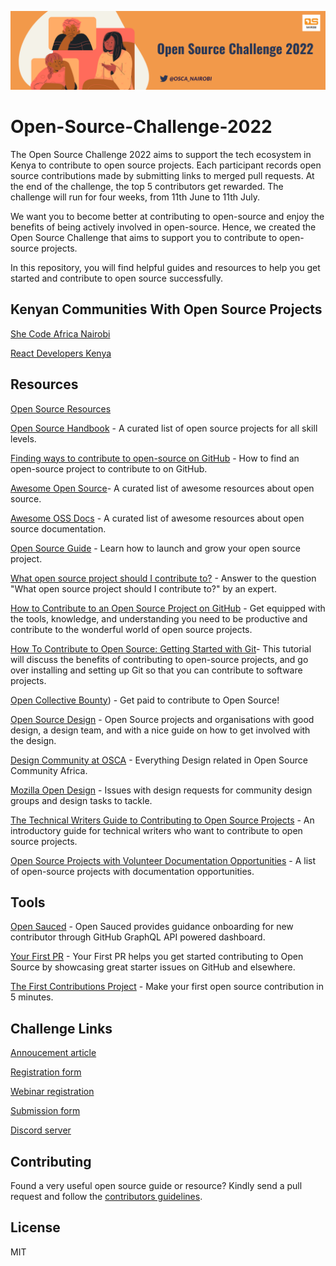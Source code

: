 ![alt text](https://github.com/OSCA-Nairobi/Open-Source-Challenge-2022/blob/main/Taupe%20Illustrative%20Graphic%20Designer%20Profile%20Header%20%20LinkedIn%20Banner.png)

# Open-Source-Challenge-2022

The Open Source Challenge 2022 aims to support the tech ecosystem in Kenya to contribute to open source projects. Each participant records open source contributions made by submitting links to merged pull requests. At the end of the challenge, the top 5 contributors get rewarded. The challenge will run for four weeks, from 11th June to 11th July.

We want you to become better at contributing to open-source and enjoy the benefits of being actively involved in open-source. Hence, we created the Open Source Challenge that aims to support you to contribute to open-source projects. 

In this repository, you will find helpful guides and resources to help you get started and contribute to open source successfully.

## Kenyan Communities With Open Source Projects
[She Code Africa Nairobi](https://github.com/SheCodeAfrica-Nairobi)

[React Developers Kenya](https://github.com/reactdeveloperske)


## Resources
[Open Source Resources](https://github.com/OSCA-Nairobi/OpenSourceResources)

[Open Source Handbook](https://github.com/shainakrumme/open-source-handbook) - A curated list of open source projects for all skill levels.

[Finding ways to contribute to open-source on GitHub](https://docs.github.com/en/get-started/exploring-projects-on-github/finding-ways-to-contribute-to-open-source-on-github) - How to find an open-source project to contribute to on GitHub.

[Awesome Open Source](https://github.com/oscafrica/awesome-open-source)- A curated list of awesome resources about open source.

[Awesome OSS Docs]( https://github.com/saintmalik/awesome-oss-docs) - A curated list of awesome resources about open source documentation.

[Open Source Guide](https://opensource.guide/) - Learn how to launch and grow your open source project.

[What open source project should I contribute to?](https://kentcdodds.com/blog/what-open-source-project-should-i-contribute-to) - Answer to the question "What open source project should I contribute to?" by an expert.


[How to Contribute to an Open Source Project on GitHub](https://egghead.io/courses/how-to-contribute-to-an-open-source-project-on-github) - Get equipped with the tools, knowledge, and understanding you need to be productive and contribute to the wonderful world of open source projects.

[How To Contribute to Open Source: Getting Started with Git](https://www.digitalocean.com/community/tutorials/how-to-contribute-to-open-source-getting-started-with-git)- This tutorial will discuss the benefits of contributing to open-source projects, and go over installing and setting up Git so that you can contribute to software projects.


[Open Collective Bounty]( https://docs.opencollective.com/help/contributing/development/bounties)) - Get paid to contribute to Open Source!

[Open Source Design](https://opensourcedesign.net/projects/) - Open Source projects and organisations with good design, a design team, and with a nice guide on how to get involved with the design.

[Design Community at OSCA](https://github.com/oscafrica/Design) - Everything Design related in Open Source Community Africa.

[Mozilla Open Design](https://github.com/mozilla/OpenDesign) - Issues with design requests for community design groups and design tasks to tackle.

[The Technical Writers Guide to Contributing to Open Source Projects](https://edidiongasikpo.com/the-technical-writers-guide-to-contributing-to-open-source-projects) - An introductory guide for technical writers who want to contribute to open source projects.

[Open Source Projects with Volunteer Documentation Opportunities](https://www.reddit.com/r/technicalwriting/comments/800a9a/a_list_of_open_source_projects_with_volunteer/) - A list of open-source projects with documentation opportunities.

## Tools
[Open Sauced](https://opensauced.pizza/) - Open Sauced provides guidance onboarding for new contributor through GitHub GraphQL API powered dashboard.

[Your First PR]( https://yourfirstpr.github.io/ ) - Your First PR helps you get started contributing to Open Source by showcasing great starter issues on GitHub and elsewhere.

[The First Contributions Project](https://firstcontributions.github.io/) - Make your first open source contribution in 5 minutes.


## Challenge Links
[Annoucement article](tbd)

[Registration form](https://bit.ly/oscan-part)

[Webinar registration](tbd)

[Submission form](https://bit.ly/oscan-sub)

[Discord server](https://discord.com/invite/pRJgjH9SwR)


## Contributing
Found a very useful open source guide or resource? Kindly send a pull request and follow the 
[contributors guidelines](https://github.com/OSCA-Nairobi/Open-Source-Challenge-2022/blob/main/Contributing.md).

## License

MIT
